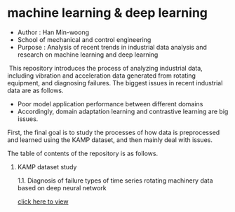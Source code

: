 # machine learning & deep learning
* Author : Han Min-woong
* School of mechanical and control engineering
* Purpose : Analysis of recent trends in industrial data analysis and research on machine learning and deep learning



​			This repository introduces the process of analyzing industrial data, including vibration and acceleration data generated from rotating equipment, and diagnosing failures. The biggest issues in recent industrial data are as follows.

* Poor model application performance between different domains 
* Accordingly, domain adaptation learning and contrastive learning are big issues.

First, the final goal is to study the processes of how data is preprocessed and learned using the KAMP dataset, and then mainly deal with issues.

The table of contents of the repository is as follows.

1. KAMP dataset study

   1.1. Diagnosis of failure types of time series rotating machinery data based on deep neural network 

   [click here to view](https://github.com/HanMinung/machine_learning-deep_learning/tree/main/KAMP_dataset_study/Diagnosis%20of%20failure%20types%20of%20time%20series%20rotating%20machinery%20data%20based%20on%20deep%20neural%20network)
   
   
